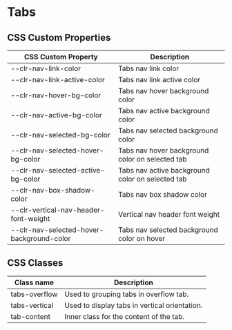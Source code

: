 # Tabs

## CSS Custom Properties

| CSS Custom Property                       | Description                                      |
| ----------------------------------------- | ------------------------------------------------ |
| --clr-nav-link-color                      | Tabs nav link color                              |
| --clr-nav-link-active-color               | Tabs nav link active color                       |
| --clr-nav-hover-bg-color                  | Tabs nav hover background color                  |
| --clr-nav-active-bg-color                 | Tabs nav active background color                 |
| --clr-nav-selected-bg-color               | Tabs nav selected background color               |
| --clr-nav-selected-hover-bg-color         | Tabs nav hover background color on selected tab  |
| --clr-nav-selected-active-bg-color        | Tabs nav active background color on selected tab |
| --clr-nav-box-shadow-color                | Tabs nav box shadow color                        |
| --clr-vertical-nav-header-font-weight     | Vertical nav header font weight                  |
| --clr-nav-selected-hover-background-color | Tabs nav selected background color on hover      |

## CSS Classes

| Class name    | Description                                   |
| ------------- | --------------------------------------------- |
| tabs-overflow | Used to grouping tabs in overflow tab.        |
| tabs-vertical | Used to display tabs in vertical orientation. |
| tab-content   | Inner class for the content of the tab.       |
